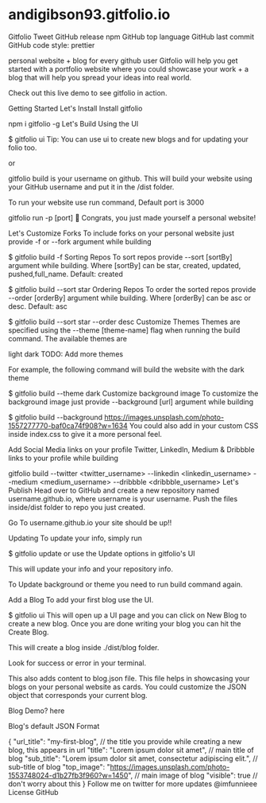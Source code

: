 # andigibson93.gitfolio.io
Gitfolio
Tweet GitHub release npm GitHub top language GitHub last commit GitHub code style: prettier

personal website + blog for every github user
Gitfolio will help you get started with a portfolio website where you could showcase your work + a blog that will help you spread your ideas into real world.

Check out this live demo to see gitfolio in action.

Getting Started
Let's Install
Install gitfolio

npm i gitfolio -g
Let's Build
Using the UI

$ gitfolio ui
Tip: You can use ui to create new blogs and for updating your folio too.

or

gitfolio build <username>
<username> is your username on github. This will build your website using your GitHub username and put it in the /dist folder.

To run your website use run command, Default port is 3000

gitfolio run -p [port]
🎉 Congrats, you just made yourself a personal website!

Let's Customize
Forks
To include forks on your personal website just provide -f or --fork argument while building

$ gitfolio build <username> -f
Sorting Repos
To sort repos provide --sort [sortBy] argument while building. Where [sortBy] can be star, created, updated, pushed,full_name. Default: created

$ gitfolio build <username> --sort star
Ordering Repos
To order the sorted repos provide --order [orderBy] argument while building. Where [orderBy] can be asc or desc. Default: asc

$ gitfolio build <username> --sort star --order desc
Customize Themes
Themes are specified using the --theme [theme-name] flag when running the build command. The available themes are

light
dark
TODO: Add more themes

For example, the following command will build the website with the dark theme

$ gitfolio build <username> --theme dark
Customize background image
To customize the background image just provide --background [url] argument while building

$ gitfolio build <username> --background https://images.unsplash.com/photo-1557277770-baf0ca74f908?w=1634
You could also add in your custom CSS inside index.css to give it a more personal feel.

Add Social Media links on your profile
Twitter, LinkedIn, Medium & Dribbble links to your profile while building

gitfolio build <username> --twitter <twitter_username> --linkedin <linkedin_username> --medium <medium_username> --dribbble <dribbble_username>
Let's Publish
Head over to GitHub and create a new repository named username.github.io, where username is your username. Push the files inside/dist folder to repo you just created.

Go To username.github.io your site should be up!!

Updating
To update your info, simply run

$ gitfolio update
or use the Update options in gitfolio's UI

This will update your info and your repository info.

To Update background or theme you need to run build command again.

Add a Blog
To add your first blog use the UI.

$ gitfolio ui
This will open up a UI page and you can click on New Blog to create a new blog. Once you are done writing your blog you can hit the Create Blog.

This will create a blog inside ./dist/blog folder.

Look for success or error in your terminal.

This also adds content to blog.json file. This file helps in showcasing your blogs on your personal website as cards. You could customize the JSON object that corresponds your current blog.

Blog Demo? here

Blog's default JSON Format

{
  "url_title": "my-first-blog", // the title you provide while creating a new blog, this appears in url
  "title": "Lorem ipsum dolor sit amet", // main title of blog
  "sub_title": "Lorem ipsum dolor sit amet, consectetur adipiscing elit.", // sub-title of blog
  "top_image": "https://images.unsplash.com/photo-1553748024-d1b27fb3f960?w=1450", // main image of blog
  "visible": true // don't worry about this
}
Follow me on twitter for more updates @imfunnieee
License
GitHub
